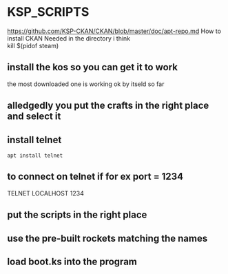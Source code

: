 # KSP_SCRIPTS
https://github.com/KSP-CKAN/CKAN/blob/master/doc/apt-repo.md
How to install CKAN
Needed in the directory i think  
kill $(pidof steam)
## install the kos so you can get it to work 
 the most downloaded one is working ok by itseld so far 

## alledgedly you put the crafts in the right place and select it 
## install telnet   
    apt install telnet
## to connect on telnet if for ex port  = 1234 
TELNET LOCALHOST 1234
## put the scripts in the right place 


## use the pre-built rockets matching the names 
## load boot.ks into the program